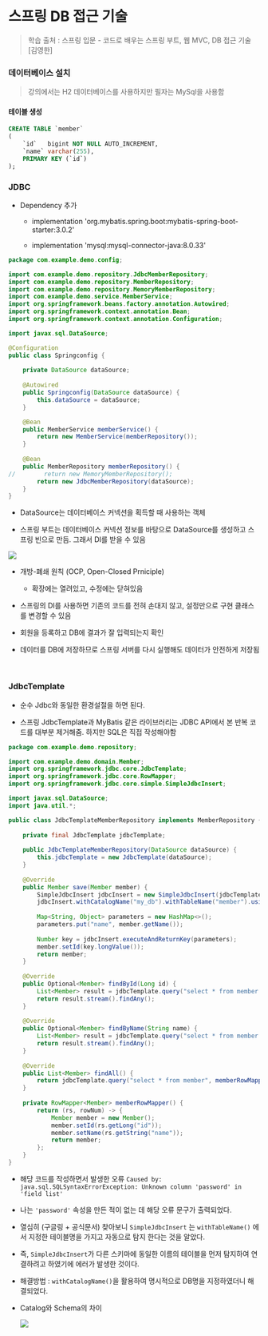# 스프링 DB 접근 기술

> 학습 출처 : 스프링 입문 - 코드로 배우는 스프링 부트, 웹 MVC, DB 접근 기술 [김영한]

### 데이터베이스 설치

> 강의에서는 H2 데이터베이스를 사용하지만 필자는 MySql을 사용함

#### 테이블 생성

```sql
CREATE TABLE `member`
(
    `id`   bigint NOT NULL AUTO_INCREMENT,
    `name` varchar(255),
    PRIMARY KEY (`id`)
);
```

### JDBC

- Dependency 추가

    - implementation 'org.mybatis.spring.boot:mybatis-spring-boot-starter:3.0.2'

    - implementation 'mysql:mysql-connector-java:8.0.33'

```java
package com.example.demo.config;

import com.example.demo.repository.JdbcMemberRepository;
import com.example.demo.repository.MemberRepository;
import com.example.demo.repository.MemoryMemberRepository;
import com.example.demo.service.MemberService;
import org.springframework.beans.factory.annotation.Autowired;
import org.springframework.context.annotation.Bean;
import org.springframework.context.annotation.Configuration;

import javax.sql.DataSource;

@Configuration
public class Springconfig {
    
    private DataSource dataSource;
    
    @Autowired
    public Springconfig(DataSource dataSource) {
        this.dataSource = dataSource;
    }

    @Bean
    public MemberService memberService() {
        return new MemberService(memberRepository());
    }
    
    @Bean
    public MemberRepository memberRepository() {
//        return new MemoryMemberRepository();
        return new JdbcMemberRepository(dataSource);
    }
}
```

- DataSource는 데이터베이스 커넥션을 획득할 때 사용하는 객체

- 스프링 부트는 데이터베이스 커넥션 정보를 바탕으로 DataSource를 생성하고 스프링 빈으로 만듬. 그래서 DI를 받을 수 있음

<img src="https://mblogthumb-phinf.pstatic.net/MjAyMDA5MDNfNzkg/MDAxNTk5MDY1NDE5OTY4.SG_iBNDWOOnaRLl33pjaHCglYiETSGf3t0K-vTJmW2kg.dnIbvISNLrzGpaBTkxRlh2et0RI0SAM43Ap0rlLP7jog.PNG.adamdoha/image.png?type=w800">

- 개방-폐쇄 원칙 (OCP, Open-Closed Prniciple)
    - 확장에는 열려있고, 수정에는 닫혀있음
 
- 스프링의 DI를 사용하면 기존의 코드를 전혀 손대지 않고, 설정만으로 구현 클래스를 변경할 수 있음

- 회원을 등록하고 DB에 결과가 잘 입력되는지 확인

- 데이터를 DB에 저장하므로 스프링 서버를 다시 실행해도 데이터가 안전하게 저장됨

<br>

### JdbcTemplate

- 순수 Jdbc와 동일한 환경설절을 하면 된다.

- 스프링 JdbcTemplate과 MyBatis 같은 라이브러리는 JDBC API에서 본 반복 코드를 대부분 제거해줌. 하지만 SQL은 직접 작성해야함

```java
package com.example.demo.repository;

import com.example.demo.domain.Member;
import org.springframework.jdbc.core.JdbcTemplate;
import org.springframework.jdbc.core.RowMapper;
import org.springframework.jdbc.core.simple.SimpleJdbcInsert;

import javax.sql.DataSource;
import java.util.*;

public class JdbcTemplateMemberRepository implements MemberRepository {
    
    private final JdbcTemplate jdbcTemplate;
    
    public JdbcTemplateMemberRepository(DataSource dataSource) {
        this.jdbcTemplate = new JdbcTemplate(dataSource);
    }
    
    @Override
    public Member save(Member member) {
        SimpleJdbcInsert jdbcInsert = new SimpleJdbcInsert(jdbcTemplate);
        jdbcInsert.withCatalogName("my_db").withTableName("member").usingGeneratedKeyColumns("id");
        
        Map<String, Object> parameters = new HashMap<>();
        parameters.put("name", member.getName());
        
        Number key = jdbcInsert.executeAndReturnKey(parameters);
        member.setId(key.longValue());
        return member;
    }
    
    @Override
    public Optional<Member> findById(Long id) {
        List<Member> result = jdbcTemplate.query("select * from member where id = ?", memberRowMapper(), id);
        return result.stream().findAny();
    }
    
    @Override
    public Optional<Member> findByName(String name) {
        List<Member> result = jdbcTemplate.query("select * from member where name = ?", memberRowMapper(), name);
        return result.stream().findAny();
    }
    
    @Override
    public List<Member> findAll() {
        return jdbcTemplate.query("select * from member", memberRowMapper());
    }
    
    private RowMapper<Member> memberRowMapper() {
        return (rs, rowNum) -> {
            Member member = new Member();
            member.setId(rs.getLong("id"));
            member.setName(rs.getString("name"));
            return member;
        };
    }
}
```

- 해당 코드를 작성하면서 발생한 오류 `Caused by: java.sql.SQLSyntaxErrorException: Unknown column 'password' in 'field list'`

- 나는 `'password'` 속성을 만든 적이 없는 데 해당 오류 문구가 출력되었다.

- 열심히 (구글링 + 공식문서) 찾아보니 `SimpleJdbcInsert` 는 `withTableName()` 에서 지정한 테이블명을 가지고 자동으로 탐지 한다는 것을 알았다.

- 즉, `SimpleJdbcInsert`가 다른 스키마에 동일한 이름의 테이블을 먼저 탐지하여 연결하려고 하였기에 에러가 발생한 것이다.

- 해결방법 : `withCatalogName()`을 활용하여 명시적으로 DB명을 지정하였더니 해결되었다.

- Catalog와 Schema의 차이

    <img src="https://img1.daumcdn.net/thumb/R1280x0/?scode=mtistory2&fname=https%3A%2F%2Fblog.kakaocdn.net%2Fdn%2FezMcz8%2Fbtr8KHMg1Ag%2FqvEW0uP7BfBOkgB2ZDuqGk%2Fimg.png">
